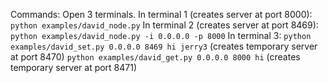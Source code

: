 Commands:
Open 3 terminals.
In terminal 1 (creates server at port 8000): `python examples/david_node.py` 
In terminal 2 (creates server at port 8469): `python examples/david_node.py -i 0.0.0.0 -p 8000`
In terminal 3: 
`python examples/david_set.py 0.0.0.0 8469 hi jerry3` (creates temporary server at port 8470)
`python examples/david_get.py 0.0.0.0 8000 hi` (creates temporary server at port 8471)


